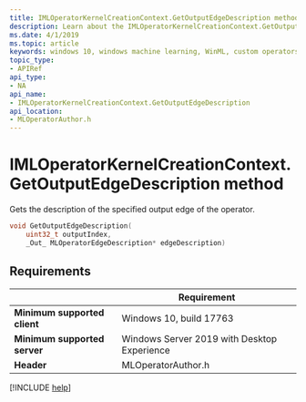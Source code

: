 ```yaml
---
title: IMLOperatorKernelCreationContext.GetOutputEdgeDescription method
description: Learn about the IMLOperatorKernelCreationContext.GetOutputEdgeDescription method. This method gets the description of the specified output edge of the operator.
ms.date: 4/1/2019
ms.topic: article
keywords: windows 10, windows machine learning, WinML, custom operators, GetOutputEdgeDescription
topic_type:
- APIRef
api_type:
- NA
api_name:
- IMLOperatorKernelCreationContext.GetOutputEdgeDescription
api_location:
- MLOperatorAuthor.h
---
```


# IMLOperatorKernelCreationContext.GetOutputEdgeDescription method

Gets the description of the specified output edge of the operator.

```cpp
void GetOutputEdgeDescription(
    uint32_t outputIndex,
    _Out_ MLOperatorEdgeDescription* edgeDescription)
```

## Requirements

| | Requirement |
|-|-|
| **Minimum supported client** | Windows 10, build 17763 |
| **Minimum supported server** | Windows Server 2019 with Desktop Experience |
| **Header** | MLOperatorAuthor.h |

[!INCLUDE [help](../../includes/get-help.md)]
